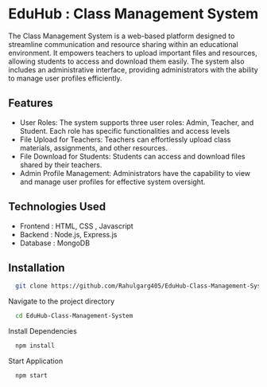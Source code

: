 
# EduHub : Class Management System

The Class Management System is a web-based platform designed to streamline communication and resource sharing within an educational environment. It empowers teachers to upload important files and resources, allowing students to access and download them easily. The system also includes an administrative interface, providing administrators with the ability to manage user profiles efficiently.


## Features

- User Roles: The system supports three user roles: Admin, Teacher, and Student. Each role has specific functionalities and access levels
- File Upload for Teachers: Teachers can effortlessly upload class materials, assignments, and other resources.
- File Download for Students: Students can access and download files shared by their teachers.
- Admin Profile Management: Administrators have the capability to view and manage user profiles for effective system oversight.


## Technologies Used

- Frontend : HTML, CSS , Javascript
- Backend : Node.js, Express.js
- Database : MongoDB


## Installation


```bash
  git clone https://github.com/Rahulgarg405/EduHub-Class-Management-System.git
```
Navigate to the project directory

```bash
  cd EduHub-Class-Management-System
```
Install Dependencies

```bash
  npm install
``` 

Start Application

```bash
  npm start
```
